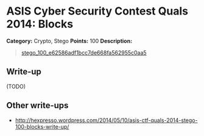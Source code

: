 # ASIS Cyber Security Contest Quals 2014: Blocks

**Category:** Crypto, Stego
**Points:** 100
**Description:**

> [stego_100_e62586adf1bcc7de668fa562955c0aa5](file)

## Write-up

(TODO)

## Other write-ups

* http://hexpresso.wordpress.com/2014/05/10/asis-ctf-quals-2014-stego-100-blocks-write-up/
